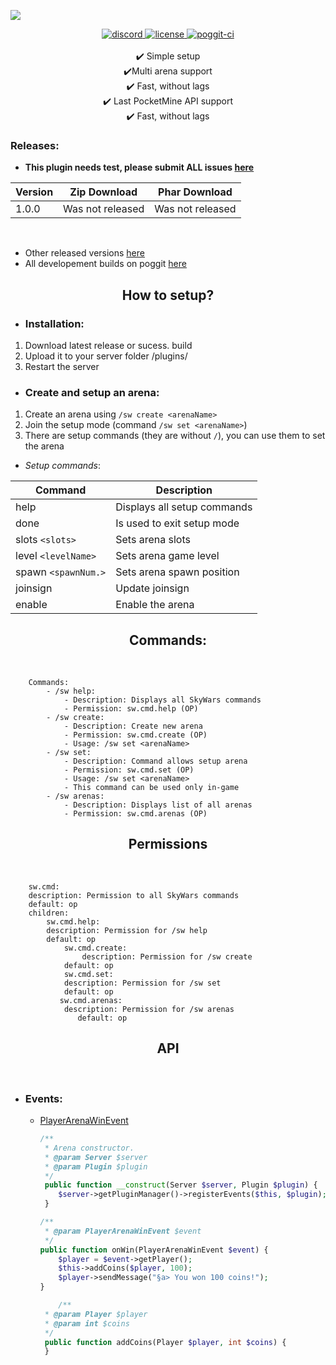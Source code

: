 
<a align="center"><img src="https://image.ibb.co/m90xoy/sw.png"></img></a>

<div align="center">
	<a href="https://discord.gg/uwBf2jS">
        <img src="https://img.shields.io/badge/chat-on%20discord-7289da.svg" alt="discord">
    </a>
    <a href="https://github.com/VookyTeam/Vooky/blob/master/LICENSE">
        <img src="https://img.shields.io/badge/license-Apache%20License%202.0-yellowgreen.svg" alt="license">
    </a>
    <a href="https://poggit.pmmp.io/ci/VookyTeam/Vooky/Vooky">
        <img src="https://poggit.pmmp.io/ci.shield/GamakCZ/SkyWars/SkyWars" alt="poggit-ci">
    </a>
    <br><br>
    ✔️ Simple setup
    <br>
    ✔️Multi arena support
    <br>
    ✔️ Fast, without lags
    <br>
    ✔️ Last PocketMine API support
    <br>
    ✔️ Fast, without lags
    <br>
</div>

### Releases:

- **This plugin needs test, please submit ALL issues [here](https://github.com/GamakCZ/SkyWars/issues)**

| Version | Zip Download | Phar Download |
| --- | --- | --- |
| 1.0.0 | Was not released | Was not released |
<br>

- Other released versions [here](https://github.com/GamakCZ/SkyWars/releases)
- All developement builds on poggit [here](https://poggit.pmmp.io/ci/GamakCZ/SkyWars/SkyWars)

<div align="center">
	<h2>How to setup?</h2>
</div>

 - <h3>Installation:</h3>
 1. Download latest release or sucess. build
 2. Upload it to your server folder /plugins/
 3. Restart the server

-  <h3>Create and setup an arena:</h3>
1. Create an arena using `/sw create <arenaName>`
2. Join the setup mode (command `/sw set <arenaName>`)
3. There are setup commands (they are without `/`), you can use them to set the arena

- _Setup commands_:

| Command | Description |
| --- | --- |
| help | Displays all setup commands |
| done | Is used to exit setup mode |
| slots `<slots>` | Sets arena slots |
| level `<levelName>` | Sets arena game level |
| spawn `<spawnNum.>` | Sets arena spawn position |
| joinsign | Update joinsign |
| enable | Enable the arena |

<div align="center">
	<h2>Commands:</h2>
</div>
<br>

<p align="center">  

```
    Commands:
    	- /sw help:
    	    - Description: Displays all SkyWars commands
    	    - Permission: sw.cmd.help (OP)
		- /sw create:
			- Description: Create new arena
			- Permission: sw.cmd.create (OP)
			- Usage: /sw set <arenaName>
		- /sw set:
			- Description: Command allows setup arena
			- Permission: sw.cmd.set (OP)
			- Usage: /sw set <arenaName>
			- This command can be used only in-game
		- /sw arenas:
			- Description: Displays list of all arenas
			- Permission: sw.cmd.arenas (OP)
```
</p>

<div align="center">
	<h2>Permissions</h2>
</div>
<br>

<p align="center">

```
    sw.cmd:  
	description: Permission to all SkyWars commands  
	default: op  
	children:  
	   	sw.cmd.help:
		description: Permission for /sw help  
		default: op  
		    sw.cmd.create:  
		    	description: Permission for /sw create  
			default: op  
		    sw.cmd.set:  
			description: Permission for /sw set  
			default: op  
		   sw.cmd.arenas:  
			description: Permission for /sw arenas  
			   default: op
```
</p>

<div align="center">
	<h2>API</h2>
</div>
<br>

- <h3>Events:</h3>

	- [PlayerArenaWinEvent](https://github.com/GamakCZ/SkyWars/blob/master/SkyWars/src/skywars/event/PlayerArenaWinEvent.php)
		```php
		/**  
		 * Arena constructor.
		 * @param Server $server  
		 * @param Plugin $plugin  
		 */
		 public function __construct(Server $server, Plugin $plugin) {  
		 	$server->getPluginManager()->registerEvents($this, $plugin);  
		 }  
  
		/**  
		 * @param PlayerArenaWinEvent $event  
		 */
		public function onWin(PlayerArenaWinEvent $event) {  
			$player = $event->getPlayer();  
			$this->addCoins($player, 100);  
			$player->sendMessage("§a> You won 100 coins!");  
		}  
		
	        /**  
		 * @param Player $player  
		 * @param int $coins  
		 */
		 public function addCoins(Player $player, int $coins) {  
		 }
	```
